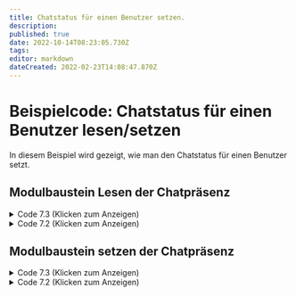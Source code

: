 ```yaml
---
title: Chatstatus für einen Benutzer setzen.
description: 
published: true
date: 2022-10-14T08:23:05.730Z
tags: 
editor: markdown
dateCreated: 2022-02-23T14:08:47.870Z
---
```


# Beispielcode: Chatstatus für einen Benutzer lesen/setzen

In diesem Beispiel wird gezeigt, wie man den Chatstatus für einen Benutzer setzt.

## Modulbaustein Lesen der Chatpräsenz

<details>
  <summary> Code 7.3 (Klicken zum Anzeigen)</summary>
  
    package si.module.examples.chatpresence;

		import org.apache.logging.log4j.Logger;
    import de.starface.bo.BusinessObjects;
    import de.starface.core.component.StarfaceComponentProvider;
    import de.starface.integration.uci.java.v30.types.UserState;
    import de.vertico.starface.module.core.model.VariableType;
    import de.vertico.starface.module.core.model.Visibility;
    import de.vertico.starface.module.core.runtime.IBaseExecutable;
    import de.vertico.starface.module.core.runtime.IRuntimeEnvironment;
    import de.vertico.starface.module.core.runtime.annotations.Function;
    import de.vertico.starface.module.core.runtime.annotations.InputVar;
    import de.vertico.starface.module.core.runtime.annotations.OutputVar;

    @Function(visibility=Visibility.Private, rookieFunction=false, description="Get the User's Chatpresence")
    public class GetUserPresence implements IBaseExecutable
    {
    //##########################################################################################

      @InputVar(label="AccountID", description="The STARFACE_USER to do this action for",type=VariableType.STARFACE_USER)
      public int AccountID=0;

      @OutputVar(label="ChatPresence", description="The currently set chatpresence",type=VariableType.STRING)
      public String ChatPresence="";

      @OutputVar(label="ChatPresenceMessage", description="The currently set presencemessage possibleValues={AVAILABLE, AWAY, DO_NOT_DISTURB ,EXTENDED_AWAY, FREE_FOR_CHAT, UNAVAILABLE}",type=VariableType.STRING)
      public String ChatPresenceMessage="";

      @OutputVar(label="Success", description="If setting the status was sucessful",type=VariableType.BOOLEAN)
      public boolean Success=false;

        StarfaceComponentProvider componentProvider = StarfaceComponentProvider.getInstance();
        //##########################################################################################


      //###################      Code Execution      ############################
      @Override
      public void execute(IRuntimeEnvironment context) throws Exception
      {
    		Logger log  = context.getLog();
        //Fetch the Required Components
        BusinessObjects BO = (BusinessObjects)context.provider().fetch(BusinessObjects.class);

        UserState userState = BO.getUserStateBO().getUserState(AccountID); //Fetch the current UserState for the accountid
        if(userState == null) //If AccountID is invalid/user does not exist
        {
          log.error("User with AccountID: "+ AccountID+ " does not exist!");
          Success = false;
          return;
        }

        ChatPresence = userState.getChatPresence().toString(); //Read out ChatPresence to String
        ChatPresenceMessage = userState.getChatPresenceMessage(); //Red out ChatMessage

      }//END OF EXECUTION
    }
  
</details>

<details>
  <summary>Code 7.2 (Klicken zum Anzeigen)</summary>
  
    package si.module.examples.chatpresence;

    import org.apache.commons.logging.Log;
    import de.starface.bo.BusinessObjects;
    import de.starface.core.component.StarfaceComponentProvider;
    import de.starface.integration.uci.java.v30.types.UserState;
    import de.vertico.starface.module.core.model.VariableType;
    import de.vertico.starface.module.core.model.Visibility;
    import de.vertico.starface.module.core.runtime.IBaseExecutable;
    import de.vertico.starface.module.core.runtime.IRuntimeEnvironment;
    import de.vertico.starface.module.core.runtime.annotations.Function;
    import de.vertico.starface.module.core.runtime.annotations.InputVar;
    import de.vertico.starface.module.core.runtime.annotations.OutputVar;

    @Function(visibility=Visibility.Private, rookieFunction=false, description="Get the User's Chatpresence")
    public class GetUserPresence implements IBaseExecutable
    {
    //##########################################################################################

      @InputVar(label="AccountID", description="The STARFACE_USER to do this action for",type=VariableType.STARFACE_USER)
      public int AccountID=0;

      @OutputVar(label="ChatPresence", description="The currently set chatpresence",type=VariableType.STRING)
      public String ChatPresence="";

      @OutputVar(label="ChatPresenceMessage", description="The currently set presencemessage possibleValues={AVAILABLE, AWAY, DO_NOT_DISTURB ,EXTENDED_AWAY, FREE_FOR_CHAT, UNAVAILABLE}",type=VariableType.STRING)
      public String ChatPresenceMessage="";

      @OutputVar(label="Success", description="If setting the status was sucessful",type=VariableType.BOOLEAN)
      public boolean Success=false;

        StarfaceComponentProvider componentProvider = StarfaceComponentProvider.getInstance();
        //##########################################################################################


      //###################      Code Execution      ############################
      @Override
      public void execute(IRuntimeEnvironment context) throws Exception
      {
        Log log  = context.getLog();
        //Fetch the Required Components
        BusinessObjects BO = (BusinessObjects)context.provider().fetch(BusinessObjects.class);

        UserState userState = BO.getUserStateBO().getUserState(AccountID); //Fetch the current UserState for the accountid
        if(userState == null) //If AccountID is invalid/user does not exist
        {
          log.error("User with AccountID: "+ AccountID+ " does not exist!");
          Success = false;
          return;
        }

        ChatPresence = userState.getChatPresence().toString(); //Read out ChatPresence to String
        ChatPresenceMessage = userState.getChatPresenceMessage(); //Red out ChatMessage

      }//END OF EXECUTION
    }
  
</details>

## Modulbaustein setzen der Chatpräsenz

<details>
  <summary>Code 7.3 (Klicken zum Anzeigen)</summary>
  
    package si.module.examples.chatpresence;

		import org.apache.logging.log4j.Logger;
    import de.starface.bo.BusinessObjects;
    import de.starface.bo.events.NewUserStateEvent;
    import de.starface.core.component.StarfaceComponentProvider;
    import de.starface.core.component.events.StarfaceEventService;
    import de.starface.integration.uci.java.v30.types.UserState;
    import de.starface.integration.uci.java.v30.values.ChatPresence;
    import de.vertico.starface.module.core.model.VariableType;
    import de.vertico.starface.module.core.model.Visibility;
    import de.vertico.starface.module.core.runtime.IBaseExecutable;
    import de.vertico.starface.module.core.runtime.IRuntimeEnvironment;
    import de.vertico.starface.module.core.runtime.annotations.Function;
    import de.vertico.starface.module.core.runtime.annotations.InputVar;
    import de.vertico.starface.module.core.runtime.annotations.OutputVar;

    @Function(visibility=Visibility.Private, rookieFunction=false, description="Changes the User's Chatstate")
    public class ChangeUserPresence implements IBaseExecutable
    {
    //##########################################################################################

      @InputVar(label="AccountID", description="The STARFACE_USER to do this action for",type=VariableType.STARFACE_USER)
      public int AccountID=0;

      @InputVar(label="Chatpresence", description="The new chatstate to set",type=VariableType.STRING, possibleValues={"AVAILABLE", "AWAY", "DO_NOT_DISTURB" ,"EXTENDED_AWAY", "FREE_FOR_CHAT", "UNAVAILABLE"}) //Creates a dropdown of predefined options
      public String Chatpresence="";

      @InputVar(label="Change presencetext", description="If the presencetext has to be changed as well",type=VariableType.BOOLEAN)
      public boolean ChangeText = false;

      @InputVar(label="ChatPresenceText", description="The new text to place",type=VariableType.STRING)
      public String ChatPresenceText="";

      @OutputVar(label="Success", description="If setting the status was sucessful",type=VariableType.BOOLEAN)
      public boolean Success=false;

        StarfaceComponentProvider componentProvider = StarfaceComponentProvider.getInstance();
        //##########################################################################################


      //###################      Code Execution      ############################
      @Override
      public void execute(IRuntimeEnvironment context) throws Exception
      {
   			 Logger log  = context.getLog();
        //Fetch the Required Components
        BusinessObjects BO = (BusinessObjects)context.provider().fetch(BusinessObjects.class);
        StarfaceEventService ES = (StarfaceEventService)context.provider().fetch(StarfaceEventService.class);

        UserState userState = BO.getUserStateBO().getUserState(AccountID); //Fetch the current UserState for the accountid
        if(userState == null) //If AccountID is invalid/user does not exist
        {
          log.error("User with AccountID: "+ AccountID+ " does not exist!");
          Success = false;
          return;
        }
        userState.setChatPresence(ChatPresence.valueOf(Chatpresence)); //Set the Chatpresence of the user to the new presence selected from the dropdown
        if(ChangeText)
        {
          userState.setChatPresenceMessage(ChatPresenceText); //Set the new Chatstatustext
        }
        NewUserStateEvent Update = new NewUserStateEvent(AccountID, userState); //Create a NewUserState Event, so it can be published across all starface components
        ES.publish(Update, context.getLog()); //Fire the new Event

      }//END OF EXECUTION
    }
  
</details>

<details>
  <summary>Code 7.2 (Klicken zum Anzeigen)</summary>
  
    package si.module.examples.chatpresence;

    import org.apache.commons.logging.Log;
    import de.starface.bo.BusinessObjects;
    import de.starface.bo.events.NewUserStateEvent;
    import de.starface.core.component.StarfaceComponentProvider;
    import de.starface.core.component.events.StarfaceEventService;
    import de.starface.integration.uci.java.v30.types.UserState;
    import de.starface.integration.uci.java.v30.values.ChatPresence;
    import de.vertico.starface.module.core.model.VariableType;
    import de.vertico.starface.module.core.model.Visibility;
    import de.vertico.starface.module.core.runtime.IBaseExecutable;
    import de.vertico.starface.module.core.runtime.IRuntimeEnvironment;
    import de.vertico.starface.module.core.runtime.annotations.Function;
    import de.vertico.starface.module.core.runtime.annotations.InputVar;
    import de.vertico.starface.module.core.runtime.annotations.OutputVar;

    @Function(visibility=Visibility.Private, rookieFunction=false, description="Changes the User's Chatstate")
    public class ChangeUserPresence implements IBaseExecutable
    {
    //##########################################################################################

      @InputVar(label="AccountID", description="The STARFACE_USER to do this action for",type=VariableType.STARFACE_USER)
      public int AccountID=0;

      @InputVar(label="Chatpresence", description="The new chatstate to set",type=VariableType.STRING, possibleValues={"AVAILABLE", "AWAY", "DO_NOT_DISTURB" ,"EXTENDED_AWAY", "FREE_FOR_CHAT", "UNAVAILABLE"}) //Creates a dropdown of predefined options
      public String Chatpresence="";

      @InputVar(label="Change presencetext", description="If the presencetext has to be changed as well",type=VariableType.BOOLEAN)
      public boolean ChangeText = false;

      @InputVar(label="ChatPresenceText", description="The new text to place",type=VariableType.STRING)
      public String ChatPresenceText="";

      @OutputVar(label="Success", description="If setting the status was sucessful",type=VariableType.BOOLEAN)
      public boolean Success=false;

        StarfaceComponentProvider componentProvider = StarfaceComponentProvider.getInstance();
        //##########################################################################################


      //###################      Code Execution      ############################
      @Override
      public void execute(IRuntimeEnvironment context) throws Exception
      {
        Log log  = context.getLog();
        //Fetch the Required Components
        BusinessObjects BO = (BusinessObjects)context.provider().fetch(BusinessObjects.class);
        StarfaceEventService ES = (StarfaceEventService)context.provider().fetch(StarfaceEventService.class);

        UserState userState = BO.getUserStateBO().getUserState(AccountID); //Fetch the current UserState for the accountid
        if(userState == null) //If AccountID is invalid/user does not exist
        {
          log.error("User with AccountID: "+ AccountID+ " does not exist!");
          Success = false;
          return;
        }
        userState.setChatPresence(ChatPresence.valueOf(Chatpresence)); //Set the Chatpresence of the user to the new presence selected from the dropdown
        if(ChangeText)
        {
          userState.setChatPresenceMessage(ChatPresenceText); //Set the new Chatstatustext
        }
        NewUserStateEvent Update = new NewUserStateEvent(AccountID, userState); //Create a NewUserState Event, so it can be published across all starface components
        ES.publish(Update, context.getLog()); //Fire the new Event

      }//END OF EXECUTION
    }
  
</details>